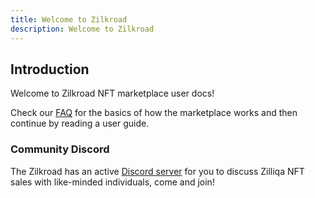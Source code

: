 ```yaml
---
title: Welcome to Zilkroad
description: Welcome to Zilkroad
---
```


## Introduction

Welcome to Zilkroad NFT marketplace user docs!

Check our [FAQ](./faq.md) for the basics of how the marketplace works and then continue by reading a user guide.

### Community Discord

The Zilkroad has an active [Discord server](https://discord.gg/qK2CsMuAQy) for you to discuss Zilliqa NFT sales with like-minded individuals, come and join!
